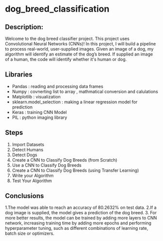 # dog_breed_classification

## Description:
Welcome to the dog breed classifier project. This project uses Convolutional Neural Networks (CNNs)! In this project, I will  build a pipeline to process real-world, user-supplied images. Given an image of a dog, my algorithm will identify an estimate of the dog’s breed. If supplied an image of a human, the code will identify whether it's human or dog.

## Libraries
- Pandas : reading and processing data frames
- Numpy : covnerting list to array , mathmatical conversion and calulations
- Matplotlib : visualization 
- sklearn.model_selection : making a linear regression model for prediction
- Keras : training CNN Model
- PIL : python imaging library

## Steps
1. Import Datasets
2. Detect Humans
3. Detect Dogs
4. Create a CNN to Classify Dog Breeds (from Scratch)
5. Use a CNN to Classify Dog Breeds
6. Create a CNN to Classify Dog Breeds (using Transfer Learning)
7. Write your Algorithm
8. Test Your Algorithm

## Conclusions
1.The model was able to reach an accuracy of 80.2632% on test data.
2.If a dog image is supplied, the model gives a prediction of the dog breed.
3. For more better results, the model can be trained by adding more layers to CNN network, increasing training time by adding more epochs and performing hyperparameter tuning, such as different combinations of learning rate, batch size or optimizers.
